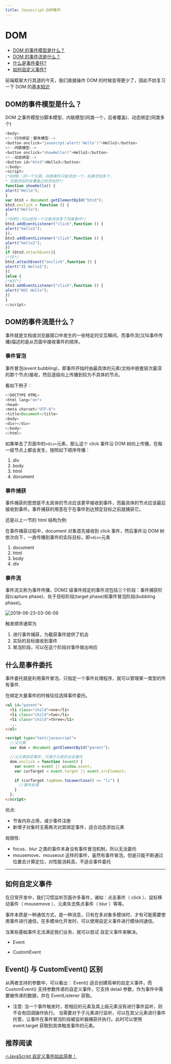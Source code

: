 ```yaml
---
title: Javascript-DOM事件
---
```


# DOM

- [DOM 的事件模型是什么？](#DOM的事件模型是什么？)
- [DOM 的事件流是什么？](#DOM的事件流是什么？)
- [什么是事件委托?](#什么是事件委托)
- [如何自定义事件?](#如何自定义事件)

前端框架大行其道的今天，我们直接操作 DOM 的时候变得更少了，因此不妨复习一下 DOM 的[基本知识](https://developer.mozilla.org/zh-CN/docs/Web/API/Document_Object_Model)

## DOM的事件模型是什么？

DOM 之事件模型分脚本模型、内联模型(同类一个，后者覆盖)、动态绑定(同类多个)

```js
<body>
<!--行内绑定：脚本模型-->
<button onclick="javascrpt:alert('Hello')">Hello1</button>
<!--内联模型-->
<button onclick="showHello()">Hello2</button>
<!--动态绑定-->
<button id="btn3">Hello3</button>
</body>
<script>
/*DOM0：同一个元素，同类事件只能添加一个，如果添加多个，
* 后面添加的会覆盖之前添加的*/
function shoeHello() {
alert("Hello");
}
var btn3 = document.getElementById("btn3");
btn3.onclick = function () {
alert("Hello");
}
/*DOM2:可以给同一个元素添加多个同类事件*/
btn3.addEventListener("click",function () {
alert("hello1");
});
btn3.addEventListener("click",function () {
alert("hello2");
})
if (btn3.attachEvent){
/*IE*/
btn3.attachEvent("onclick",function () {
alert("IE Hello1");
})
}else {
/*W3C*/
btn3.addEventListener("click",function () {
alert("W3C Hello");
})
}
</script>

```

## DOM的事件流是什么？

事件就是文档或浏览器窗口中发生的一些特定的交互瞬间，而事件流(又叫事件传播)描述的是从页面中接收事件的顺序。

### 事件冒泡

事件冒泡(event bubbling)，即事件开始时由最具体的元素(文档中嵌套层次最深的那个节点)接收，然后逐级向上传播到较为不具体的节点。

看如下例子：

```js
<!DOCTYPE HTML>
<html lang="en">
<head>
<meta charset="UTF-8">
<title>Document</title>
<body>
<div></div>
</body>
</html>
```

如果单击了页面中的`<div>`元素，那么这个 click 事件沿 DOM 树向上传播，在每一级节点上都会发生，按照如下顺序传播：

1. div
2. body
3. html
4. document

### 事件捕获

事件捕获的思想是不太具体的节点应该更早接收到事件，而最具体的节点应该最后接收到事件。事件捕获的用意在于在事件到达预定目标之前就捕获它。

还是以上一节的 html 结构为例:

在事件捕获过程中，document 对象首先接收到 click 事件，然后事件沿 DOM 树依次向下，一直传播到事件的实际目标，即`<div>`元素

1. document
2. html
3. body
4. div

### 事件流

事件流又称为事件传播，DOM2 级事件规定的事件流包括三个阶段：事件捕获阶段(capture phase)、处于目标阶段(target phase)和事件冒泡阶段(bubbling phase)。

![2019-06-23-03-06-09](https://xiaomuzhu-image.oss-cn-beijing.aliyuncs.com/276c91e03be37bc857446b7126428ea6.png)

触发顺序通常为

1. 进行事件捕获，为截获事件提供了机会
2. 实际的目标接收到事件
3. 冒泡阶段，可以在这个阶段对事件做出响应

## 什么是事件委托

事件委托就是利用事件冒泡，只指定一个事件处理程序，就可以管理某一类型的所有事件.

在绑定大量事件的时候往往选择事件委托。

```html
<ul id="parent">
  <li class="child">one</li>
  <li class="child">two</li>
  <li class="child">three</li>
  ...
</ul>

<script type="text/javascript">
  //父元素
  var dom = document.getElementById("parent");

  //父元素绑定事件，代理子元素的点击事件
  dom.onclick = function (event) {
    var event = event || window.event;
    var curTarget = event.target || event.srcElement;

    if (curTarget.tagName.toLowerCase() == "li") {
      //事件处理
    }
  };
</script>
```

优点:

- 节省内存占用，减少事件注册
- 新增子对象时无需再次对其绑定事件，适合动态添加元素

局限性:

- focus、blur 之类的事件本身没有事件冒泡机制，所以无法委托
- mousemove、mouseout 这样的事件，虽然有事件冒泡，但是只能不断通过位置去计算定位，对性能消耗高，不适合事件委托

---

## 如何自定义事件

在日常开发中，我们习惯监听页面许多事件，诸如：点击事件（ click ）、鼠标移动事件（ mousemove ）、元素失去焦点事件（ blur ）等等。

事件本质是一种通信方式，是一种消息，只有在多对象多模块时，才有可能需要使用事件进行通信。在多模块化开发时，可以使用自定义事件进行模块间通信。

当某些基础事件无法满足我们业务，就可以尝试 自定义事件来解决。

- Event

- CustomEvent

## Event() 与 CustomEvent() 区别

从两者支持的参数中，可以看出：
Event() 适合创建简单的自定义事件，而 CustomEvent() 支持参数传递的自定义事件，它支持 detail 参数，作为事件中需要被传递的数据，并在 EventListener 获取。

- 注意:
当一个事件触发时，若相应的元素及其上级元素没有进行事件监听，则不会有回调操作执行。
当需要对于子元素进行监听，可以在其父元素进行事件托管，让事件在事件冒泡阶段被监听器捕获并执行。此时可以使用 event.target 获取到具体触发事件的元素。

## 推荐阅读

[🔥JavaScript 自定义事件如此简单！](https://juejin.cn/post/6844904069820055560)
